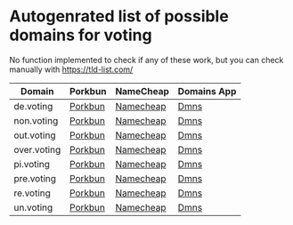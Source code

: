 # Autogenrated list of possible domains for voting

No function implemented to check if any of these work, but you can check manually with https://tld-list.com/

| Domain | Porkbun | NameCheap | Domains App |
|---|---|---|---|
| de.voting | [Porkbun](https://porkbun.com/checkout/search?prb=e814663da1&tlds=&idnLanguage=&search=search&q=de.voting) | [Namecheap](https://www.namecheap.com/domains/registration/results/?domain=de.voting) | [Dmns](https://dmns.app/domains?q=de.voting) |
| non.voting | [Porkbun](https://porkbun.com/checkout/search?prb=e814663da1&tlds=&idnLanguage=&search=search&q=non.voting) | [Namecheap](https://www.namecheap.com/domains/registration/results/?domain=non.voting) | [Dmns](https://dmns.app/domains?q=non.voting) |
| out.voting | [Porkbun](https://porkbun.com/checkout/search?prb=e814663da1&tlds=&idnLanguage=&search=search&q=out.voting) | [Namecheap](https://www.namecheap.com/domains/registration/results/?domain=out.voting) | [Dmns](https://dmns.app/domains?q=out.voting) |
| over.voting | [Porkbun](https://porkbun.com/checkout/search?prb=e814663da1&tlds=&idnLanguage=&search=search&q=over.voting) | [Namecheap](https://www.namecheap.com/domains/registration/results/?domain=over.voting) | [Dmns](https://dmns.app/domains?q=over.voting) |
| pi.voting | [Porkbun](https://porkbun.com/checkout/search?prb=e814663da1&tlds=&idnLanguage=&search=search&q=pi.voting) | [Namecheap](https://www.namecheap.com/domains/registration/results/?domain=pi.voting) | [Dmns](https://dmns.app/domains?q=pi.voting) |
| pre.voting | [Porkbun](https://porkbun.com/checkout/search?prb=e814663da1&tlds=&idnLanguage=&search=search&q=pre.voting) | [Namecheap](https://www.namecheap.com/domains/registration/results/?domain=pre.voting) | [Dmns](https://dmns.app/domains?q=pre.voting) |
| re.voting | [Porkbun](https://porkbun.com/checkout/search?prb=e814663da1&tlds=&idnLanguage=&search=search&q=re.voting) | [Namecheap](https://www.namecheap.com/domains/registration/results/?domain=re.voting) | [Dmns](https://dmns.app/domains?q=re.voting) |
| un.voting | [Porkbun](https://porkbun.com/checkout/search?prb=e814663da1&tlds=&idnLanguage=&search=search&q=un.voting) | [Namecheap](https://www.namecheap.com/domains/registration/results/?domain=un.voting) | [Dmns](https://dmns.app/domains?q=un.voting) |
